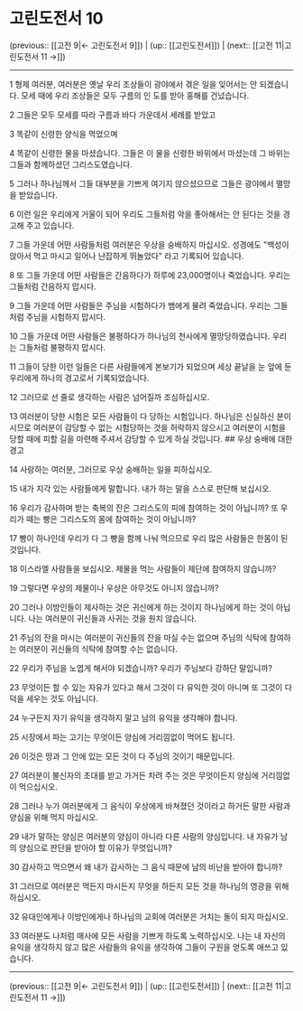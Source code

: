 # 고린도전서 10

(previous:: [[고전 9|← 고린도전서 9]]) | (up:: [[고린도전서]]) | (next:: [[고전 11|고린도전서 11 →]])

***




1 
형제 여러분, 여러분은 옛날 우리 조상들이 광야에서 겪은 일을 잊어서는 안 되겠습니다. 모세 때에 우리 조상들은 모두 구름의 인 도를 받아 홍해를 건넜습니다. 



2 
그들은 모두 모세를 따라 구름과 바다 가운데서 세례를 받았고 



3 
똑같이 신령한 양식을 먹었으며 



4 
똑같이 신령한 물을 마셨습니다. 그들은 이 물을 신령한 바위에서 마셨는데 그 바위는 그들과 함께하셨던 그리스도였습니다. 



5 
그러나 하나님께서 그들 대부분을 기쁘게 여기지 않으셨으므로 그들은 광야에서 멸망을 받았습니다. 



6 
이런 일은 우리에게 거울이 되어 우리도 그들처럼 악을 좋아해서는 안 된다는 것을 경고해 주고 있습니다. 



7 
그들 가운데 어떤 사람들처럼 여러분은 우상을 숭배하지 마십시오. 성경에도 "백성이 앉아서 먹고 마시고 일어나 난잡하게 뛰놀았다" 라고 기록되어 있습니다. 



8 
또 그들 가운데 어떤 사람들은 간음하다가 하루에 23,000명이나 죽었습니다. 우리는 그들처럼 간음하지 맙시다. 



9 
그들 가운데 어떤 사람들은 주님을 시험하다가 뱀에게 물려 죽었습니다. 우리는 그들처럼 주님을 시험하지 맙시다. 



10 
그들 가운데 어떤 사람들은 불평하다가 하나님의 천사에게 멸망당하였습니다. 우리는 그들처럼 불평하지 맙시다. 



11 
그들이 당한 이런 일들은 다른 사람들에게 본보기가 되었으며 세상 끝날을 눈 앞에 둔 우리에게 하나의 경고로서 기록되었습니다. 



12 
그러므로 선 줄로 생각하는 사람은 넘어질까 조심하십시오. 



13 
여러분이 당한 시험은 모든 사람들이 다 당하는 시험입니다. 하나님은 신실하신 분이시므로 여러분이 감당할 수 없는 시험당하는 것을 허락하지 않으시고 여러분이 시험을 당할 때에 피할 길을 마련해 주셔서 감당할 수 있게 하실 것입니다. ## 우상 숭배에 대한 경고 



14 
사랑하는 여러분, 그러므로 우상 숭배하는 일을 피하십시오. 



15 
내가 지각 있는 사람들에게 말합니다. 내가 하는 말을 스스로 판단해 보십시오. 



16 
우리가 감사하며 받는 축복의 잔은 그리스도의 피에 참여하는 것이 아닙니까? 또 우리가 떼는 빵은 그리스도의 몸에 참여하는 것이 아닙니까? 



17 
빵이 하나인데 우리가 다 그 빵을 함께 나눠 먹으므로 우리 많은 사람들은 한몸이 된 것입니다. 



18 
이스라엘 사람들을 보십시오. 제물을 먹는 사람들이 제단에 참여하지 않습니까? 



19 
그렇다면 우상의 제물이나 우상은 아무것도 아니지 않습니까? 



20 
그러나 이방인들이 제사하는 것은 귀신에게 하는 것이지 하나님에게 하는 것이 아닙니다. 나는 여러분이 귀신들과 사귀는 것을 원치 않습니다. 



21 
주님의 잔을 마시는 여러분이 귀신들의 잔을 마실 수는 없으며 주님의 식탁에 참여하는 여러분이 귀신들의 식탁에 참여할 수는 없습니다. 



22 
우리가 주님을 노엽게 해서야 되겠습니까? 우리가 주님보다 강하단 말입니까? 



23 
무엇이든 할 수 있는 자유가 있다고 해서 그것이 다 유익한 것이 아니며 또 그것이 다 덕을 세우는 것도 아닙니다. 



24 
누구든지 자기 유익을 생각하지 말고 남의 유익을 생각해야 합니다. 



25 
시장에서 파는 고기는 무엇이든 양심에 거리낌없이 먹어도 됩니다. 



26 
이것은 땅과 그 안에 있는 모든 것이 다 주님의 것이기 때문입니다. 



27 
여러분이 불신자의 초대를 받고 가거든 차려 주는 것은 무엇이든지 양심에 거리낌없이 먹으십시오. 



28 
그러나 누가 여러분에게 그 음식이 우상에게 바쳐졌던 것이라고 하거든 말한 사람과 양심을 위해 먹지 마십시오. 



29 
내가 말하는 양심은 여러분의 양심이 아니라 다른 사람의 양심입니다. 내 자유가 남의 양심으로 판단을 받아야 할 이유가 무엇입니까? 



30 
감사하고 먹으면서 왜 내가 감사하는 그 음식 때문에 남의 비난을 받아야 합니까? 



31 
그러므로 여러분은 먹든지 마시든지 무엇을 하든지 모든 것을 하나님의 영광을 위해 하십시오. 



32 
유대인에게나 이방인에게나 하나님의 교회에 여러분은 거치는 돌이 되지 마십시오. 



33 
여러분도 나처럼 매사에 모든 사람을 기쁘게 하도록 노력하십시오. 나는 내 자신의 유익을 생각하지 않고 많은 사람들의 유익을 생각하여 그들이 구원을 얻도록 애쓰고 있습니다.

***

(previous:: [[고전 9|← 고린도전서 9]]) | (up:: [[고린도전서]]) | (next:: [[고전 11|고린도전서 11 →]])
